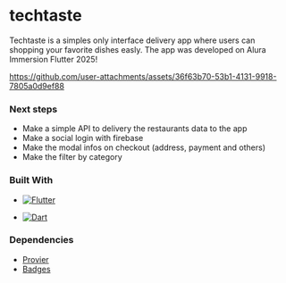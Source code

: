 # techtaste

Techtaste is a simples only interface delivery app where users can shopping your favorite dishes easly. The app was developed on Alura Immersion Flutter 2025! 

https://github.com/user-attachments/assets/36f63b70-53b1-4131-9918-7805a0d9ef88

### Next steps
- Make a simple API to delivery the restaurants data to the app
- Make a social login with firebase
- Make the modal infos on checkout (address, payment and others)
- Make the filter by category

### Built With

- [![Flutter][Flutter]][Flutter-url]

- [![Dart][Dart]][Dart-url]


### Dependencies

- [Provier][provider-url]
- [Badges][badges-url]

<br />

<!-- MARKDOWN LINKS & IMAGES -->

[Flutter]: https://img.shields.io/badge/Flutter-%2302569B.svg?style=for-the-badge&logo=Flutter&logoColor=white
[Flutter-url]: https://flutter.dev/
[Dart]: https://img.shields.io/badge/dart-%230175C2.svg?style=for-the-badge&logo=dart&logoColor=white
[Dart-url]: https://dart.dev/
[provider-url]: https://pub.dev/packages/provider
[badges-url]: https://pub.dev/packages/badges
